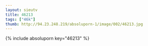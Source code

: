 ```yaml
--- 
layout: sieutv
title: 46213
tags: ["46k"]
thumb: http://94.23.248.219/absoluporn-1/image/002/46213.jpg
---
```

{% include absoluporn key="46213" %} 

